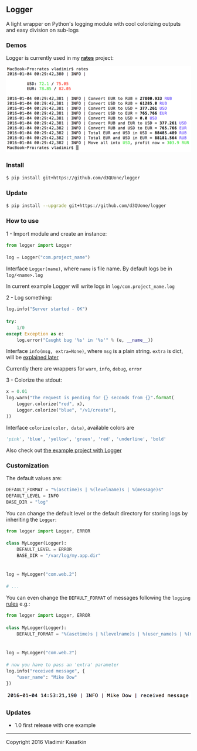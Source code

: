 ## Logger

A light wrapper on Python's logging module with cool colorizing outputs and easy division on sub-logs

### Demos

Logger is currently used in my [**rates**](https://github.com/d3QUone/rates) project:

![Rates-demo](assets/latest.png)

### Install
 
```bash
$ pip install git+https://github.com/d3QUone/logger
```

### Update

```bash
$ pip install --upgrade git+https://github.com/d3QUone/logger
```

### How to use

1 - Import module and create an instance:

```python
from logger import Logger

log = Logger("com.project_name")
```

Interface `Logger(name)`, where `name` is file name. By default logs be in `log/<name>.log`

In current example Logger will write logs in `log/com.project_name.log`

2 - Log something:

```python
log.info("Server started - OK")

try:
    1/0
except Exception as e:
    log.error("Caught bug '%s' in '%s'" % (e, __name__))
```

Interface `info(msg, extra=None)`, where `msg` is a plain string. `extra` is dict, will be [explained later](#format)

Currently there are wrappers for `warn`, `info`, `debug`, `error`

3 - Colorize the stdout:

```python
x = 0.01
log.warn("The request is pending for {} seconds from {}".format(
    Logger.colorize("red", x),
    Logger.colorize("blue", "/v1/create"),
))
```

Interface `colorize(color, data)`, available colors are 

```python 
'pink', 'blue', 'yellow', 'green', 'red', 'underline', 'bold'
```

Also check out [the example project with Logger](examples/app.py)

### Customization

The default values are:

```python
DEFAULT_FORMAT = "%(asctime)s | %(levelname)s | %(message)s"
DEFAULT_LEVEL = INFO
BASE_DIR = "log"
```

You can change the default level or the default directory for storing logs by inheriting the `Logger`:

```python
from logger import Logger, ERROR

class MyLogger(Logger):
    DEFAULT_LEVEL = ERROR
    BASE_DIR = "/var/log/my.app.dir"


log = MyLogger("com.web.2")

# ...
```

<a name="format"></a> You can even change the `DEFAULT_FORMAT` of messages following the `logging` [rules](https://docs.python.org/2/library/logging.html#logrecord-attributes) e.g.:

```python
from logger import Logger, ERROR

class MyLogger(Logger):
    DEFAULT_FORMAT = "%(asctime)s | %(levelname)s | %(user_name)s | %(message)s"


log = MyLogger("com.web.2")

# now you have to pass an 'extra' parameter
log.info("received message", {
    "user_name": "Mike Dow"
})
```

![The output now](assets/custom_format.png)

### Updates

* 1.0 first release with one example

-----

Copyright 2016 Vladimir Kasatkin
